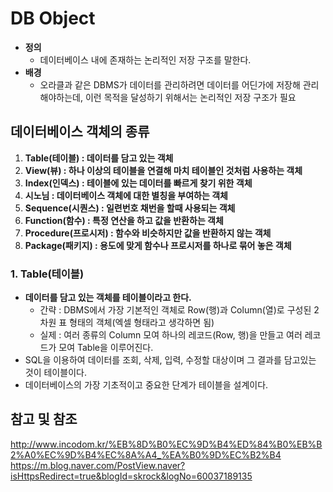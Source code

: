 # DB Object

+ **정의** 
    + 데이터베이스 내에 존재하는 논리적인 저장 구조를 말한다.
+ **배경**
    + 오라클과 같은 DBMS가 데이터를 관리하려면 데이터를 어딘가에 저장해 관리해야하는데, 이런 목적을 달성하기 위해서는 논리적인 저장 구조가 필요

## 데이터베이스 객체의 종류

1. **Table(테이블) : 데이터를 담고 있는 객체**
2. **View(뷰) : 하나 이상의 테이블을 연결해 마치 테이블인 것처럼 사용하는 객체**
3. **Index(인덱스) : 테이블에 있는 데이터를 빠르게 찾기 위한 객체**
4. **시노님 : 데이터베이스 객체에 대한 별칭을 부여하는 객체**
5. **Sequence(시퀀스) : 일련번호 채번을 할때 사용되는 객체**
6. **Function(함수) : 특정 연산을 하고 값을 반환하는 객체**
7. **Procedure(프로시저) : 함수와 비슷하지만 값을 반환하지 않는 객체**
8. **Package(패키지) : 용도에 맞게 함수나 프로시저를 하나로 묶어 놓은 객체**

### 1. Table(테이블)

+ **데이터를 담고 있는 객체를 테이블이라고 한다.**
    + 간략 : DBMS에서 가장 기본적인 객체로 Row(행)과 Column(열)로 구성된 2차원 표 형태의 객체(엑셀 형태라고 생각하면 됨)
    + 실제 : 여러 종류의 Column 모여 하나의 레코드(Row, 행)을 만들고 여러 레코드가 모여 Table을 이루어진다.
+ SQL을 이용하여 데이터를 조회, 삭제, 입력, 수정할 대상이며 그 결과를 담고있는 것이 테이블이다.
+ 데이터베이스의 가장 기초적이고 중요한 단계가 테이블을 설계이다.


## 참고 및 참조
http://www.incodom.kr/%EB%8D%B0%EC%9D%B4%ED%84%B0%EB%B2%A0%EC%9D%B4%EC%8A%A4_%EA%B0%9D%EC%B2%B4
https://m.blog.naver.com/PostView.naver?isHttpsRedirect=true&blogId=skrock&logNo=60037189135